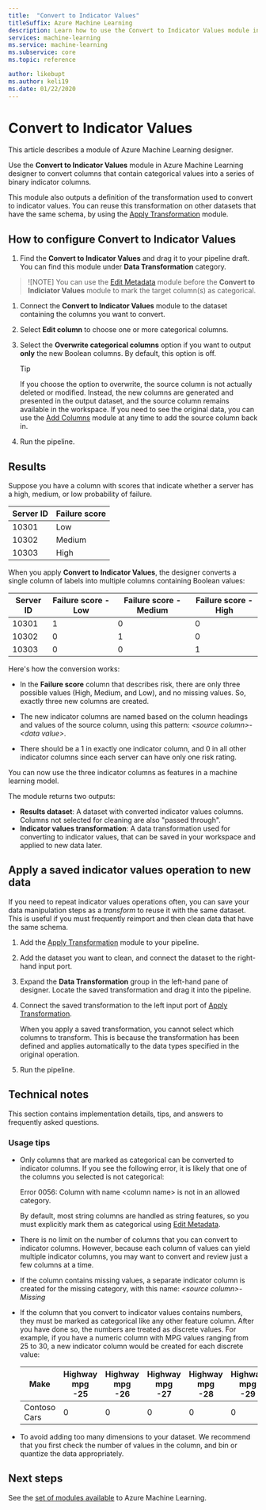 ```yaml
---
title:  "Convert to Indicator Values"
titleSuffix: Azure Machine Learning
description: Learn how to use the Convert to Indicator Values module in Azure Machine Learning to convert columns that contain categorical values into a series of binary indicator columns.
services: machine-learning
ms.service: machine-learning
ms.subservice: core
ms.topic: reference

author: likebupt
ms.author: keli19
ms.date: 01/22/2020
---
```


# Convert to Indicator Values
This article describes a module of Azure Machine Learning designer.

Use the **Convert to Indicator Values** module in Azure Machine Learning designer to convert columns that contain categorical values into a series of binary indicator columns.  

This module also outputs a definition of the transformation used to convert to indicator values. You can reuse this transformation on other datasets that have the same schema, by using the [Apply Transformation](apply-transformation.md) module.

## How to configure Convert to Indicator Values

1.  Find the **Convert to Indicator Values** and drag it to your pipeline draft. You can find this module under **Data Transformation** category.

> ![NOTE]
> You can use the [Edit Metadata](edit-metadata.md) module before the **Convert to Indiciator Values** module to mark the target column(s) as categorical.

1. Connect the **Convert to Indicator Values** module to the dataset containing the columns you want to convert. 

1. Select **Edit column** to choose one or more categorical columns.

1. Select the **Overwrite categorical columns** option if you want to output **only** the new Boolean columns. By default, this option is off.
    

    > [!TIP]
    >  If you choose the option to overwrite, the source column is not actually deleted or modified. Instead, the new columns are generated and presented in the output dataset, and the source column remains available in the workspace. 
    > If you need to see the original data, you can use the [Add Columns](add-columns.md) module at any time to add the source column back in.

1. Run the pipeline.

## Results

Suppose you have a column with scores that indicate whether a server has a high, medium, or low probability of failure.  

| Server ID | Failure score |
| --------- | ------------- |
| 10301     | Low           |
| 10302     | Medium        |
| 10303     | High          |

When you apply **Convert to Indicator Values**, the designer converts a single column of labels into multiple columns containing Boolean values:  

| Server ID | Failure score - Low | Failure score - Medium | Failure score - High |
| --------- | ------------------- | ---------------------- | -------------------- |
| 10301     | 1                   | 0                      | 0                    |
| 10302     | 0                   | 1                      | 0                    |
| 10303     | 0                   | 0                      | 1                    |

Here's how the conversion works:  

-   In the **Failure score** column that describes risk, there are only three possible values (High, Medium, and Low), and no missing values. So, exactly three new columns are created.  

-   The new indicator columns are named based on the column headings and values of the source column, using this pattern: *\<source column>- \<data value>*.  

-   There should be a 1 in exactly one indicator column, and 0 in all other indicator columns since each server can have only one risk rating.  

You can now use the three indicator columns as features in a machine learning model.

The module returns two outputs:

- **Results dataset**: A dataset with converted indicator values columns. Columns not selected for cleaning are also "passed through".
- **Indicator values transformation**: A data transformation used for converting to indicator values, that can be saved in your workspace and applied to new data later.

## Apply a saved indicator values operation to new data

If you need to repeat indicator values operations often, you can save your data manipulation steps as a *transform* to reuse it with the same dataset. This is useful if you must frequently reimport and then clean data that have the same schema.

1. Add the [Apply Transformation](apply-transformation.md) module to your pipeline.

1. Add the dataset you want to clean, and connect the dataset to the right-hand input port.

1. Expand the **Data Transformation** group in the left-hand pane of designer. Locate the saved transformation and drag it into the pipeline.

1. Connect the saved transformation to the left input port of [Apply Transformation](apply-transformation.md).

   When you apply a saved transformation, you cannot select which columns to transform. This is because the transformation has been defined and applies automatically to the data types specified in the original operation.

1. Run the pipeline.
 
## Technical notes  

This section contains implementation details, tips, and answers to frequently asked questions.

### Usage tips

-   Only columns that are marked as categorical can be converted to indicator columns. If you see the following error, it is likely that one of the columns you selected is not categorical:  

     Error 0056: Column with name  \<column name> is not in an allowed category.  

     By default, most string columns are handled as string features, so you must explicitly mark them as categorical using [Edit Metadata](edit-metadata.md).  

-   There is no limit on the number of columns that you can convert to indicator columns. However, because each column of values can yield multiple indicator columns, you may want to convert and review just a few columns at a time.  

-   If the column contains missing values, a separate indicator column is created for the missing category, with this name: *\<source column>- Missing*  

-   If the column that you convert to indicator values contains numbers, they must be marked as categorical like any other feature column. After you have done so, the numbers are treated as discrete values. For example, if you have a numeric column with MPG values ranging from 25 to 30, a new indicator column would be created for each discrete value:  

    | Make       | Highway mpg -25 | Highway mpg -26 | Highway mpg -27 | Highway mpg -28 | Highway mpg -29 | Highway mpg -30 |
    | ---------- | --------------- | --------------- | --------------- | --------------- | --------------- | --------------- |
    | Contoso Cars | 0               | 0               | 0               | 0               | 0               | 1               |

- To avoid adding too many dimensions to your dataset. We recommend that you first check the number of values in the column, and bin or quantize the data appropriately.  


## Next steps

See the [set of modules available](module-reference.md) to Azure Machine Learning. 
